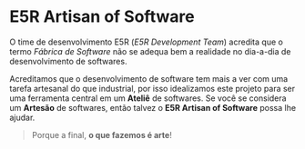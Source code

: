 E5R Artisan of Software
=======================

O time de desenvolvimento E5R (_E5R Development Team_) acredita que o termo _Fábrica de Software_ não se adequa bem a realidade no dia-a-dia de desenvolvimento de softwares.

Acreditamos que o desenvolvimento de software tem mais a ver com uma tarefa artesanal do que industrial, por isso idealizamos este projeto para ser uma ferramenta central em um __Ateliê__ de softwares. Se você se considera um __Artesão__ de softwares, então talvez o __E5R Artisan of Software__ possa lhe ajudar.

> Porque a final, __o que fazemos é arte__!
